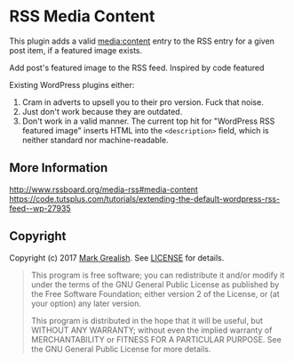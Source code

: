 # RSS Media Content
This plugin adds a valid [media:content][1] entry to the RSS entry for a given post item, if a featured image exists.

Add post's featured image to the RSS feed. Inspired by code featured

Existing WordPress plugins either:

1. Cram in adverts to upsell you to their pro version. Fuck that noise.
2. Just don't work because they are outdated.
3. Don't work in a valid manner. The current top hit for "WordPress RSS featured image" inserts HTML into the `<description>` field, which is neither standard nor machine-readable.

## More Information
<http://www.rssboard.org/media-rss#media-content>  
<https://code.tutsplus.com/tutorials/extending-the-default-wordpress-rss-feed--wp-27935>

## Copyright
Copyright (c) 2017 [Mark Grealish][2]. See [LICENSE](LICENSE) for details.

> This program is free software; you can redistribute it and/or modify
> it under the terms of the GNU General Public License as published by
> the Free Software Foundation; either version 2 of the License, or
> (at your option) any later version.
>
> This program is distributed in the hope that it will be useful,
> but WITHOUT ANY WARRANTY; without even the implied warranty of
> MERCHANTABILITY or FITNESS FOR A PARTICULAR PURPOSE.  See the
> GNU General Public License for more details.

[1]: http://www.rssboard.org/media-rss#media-content "media:content"
[2]: https://www.bhalash.com "Real Men Wear Beards"
